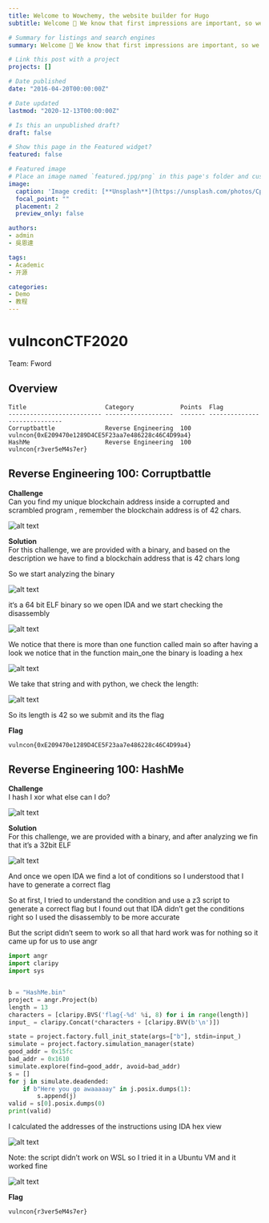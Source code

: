 ```yaml
---
title: Welcome to Wowchemy, the website builder for Hugo
subtitle: Welcome 👋 We know that first impressions are important, so we've populated your new site with some initial content to help you get familiar with everything in no time.

# Summary for listings and search engines
summary: Welcome 👋 We know that first impressions are important, so we've populated your new site with some initial content to help you get familiar with everything in no time.

# Link this post with a project
projects: []

# Date published
date: "2016-04-20T00:00:00Z"

# Date updated
lastmod: "2020-12-13T00:00:00Z"

# Is this an unpublished draft?
draft: false

# Show this page in the Featured widget?
featured: false

# Featured image
# Place an image named `featured.jpg/png` in this page's folder and customize its options here.
image:
  caption: 'Image credit: [**Unsplash**](https://unsplash.com/photos/CpkOjOcXdUY)'
  focal_point: ""
  placement: 2
  preview_only: false

authors:
- admin
- 吳恩達

tags:
- Academic
- 开源

categories:
- Demo
- 教程
---
```


# vulnconCTF2020
  
Team: Fword

## Overview

```
Title                      Category             Points  Flag
-------------------------- -------------------  ------- -----------------------------
Corruptbattle              Reverse Engineering  100     vulncon{0xE209470e1289D4CE5F23aa7e486228c46C4D99a4}
HashMe                     Reverse Engineering  100     vulncon{r3ver5eM4s7er}
```


## Reverse Engineering 100: Corruptbattle

**Challenge**  
Can you find my unique blockchain address inside a corrupted and scrambled program , remember the blockchain address is of 42 chars.

![alt text](https://github.com/H4MA-A/Writeups/blob/main/vulnconCTF2020/1.png)

**Solution**  
For this challenge, we are provided with a binary, and based on the description we have to find a blockchain address that is 42 chars long

So we start analyzing the binary


![alt text](https://github.com/H4MA-A/Writeups/blob/main/vulnconCTF2020/2.png)

it‘s a 64 bit ELF binary so we open IDA and we start checking the disassembly


![alt text](https://github.com/H4MA-A/Writeups/blob/main/vulnconCTF2020/3.png)

We notice that there is more than one function called main so after having a look we notice that in the function main_one the binary is loading a hex

![alt text](https://github.com/H4MA-A/Writeups/blob/main/vulnconCTF2020/4.png)

We take that string and with python, we check the length:

![alt text](https://github.com/H4MA-A/Writeups/blob/main/vulnconCTF2020/5.png)

So its length is 42 so we submit and its the flag 

**Flag**  
```
vulncon{0xE209470e1289D4CE5F23aa7e486228c46C4D99a4}
```

## Reverse Engineering 100: HashMe

**Challenge**  
I hash I xor what else can I do?

![alt text](https://github.com/H4MA-A/Writeups/blob/main/vulnconCTF2020/7.png)

**Solution**  
For this challenge, we are provided with a binary, and after analyzing we fin that it’s a 32bit ELF

![alt text](https://github.com/H4MA-A/Writeups/blob/main/vulnconCTF2020/8.png)

And once we open IDA we find a lot of conditions so I understood that I have to generate a correct flag

So at first, I tried to understand the condition and use a z3 script to generate a correct flag but I found out that IDA didn’t get the conditions right so I used the disassembly to be more accurate

But the script didn’t seem to work so all that hard work was for nothing so it came up for us to use angr 

```python
import angr
import claripy
import sys


b = "HashMe.bin"
project = angr.Project(b)
length = 13
characters = [claripy.BVS('flag{-%d' %i, 8) for i in range(length)]
input_ = claripy.Concat(*characters + [claripy.BVV(b'\n')])

state = project.factory.full_init_state(args=["b"], stdin=input_)    
simulate = project.factory.simulation_manager(state) 
good_addr = 0x15fc
bad_addr = 0x1610
simulate.explore(find=good_addr, avoid=bad_addr)  
s = []
for j in simulate.deadended:
    if b"Here you go awaaaaay" in j.posix.dumps(1):
        s.append(j)
valid = s[0].posix.dumps(0)
print(valid)
```
I calculated the addresses of the instructions using IDA hex view

![alt text](https://github.com/H4MA-A/Writeups/blob/main/vulnconCTF2020/9.png)

Note: the script didn’t work on WSL so I tried it in a Ubuntu VM and it worked fine

![alt text](https://github.com/H4MA-A/Writeups/blob/main/vulnconCTF2020/10.png)

**Flag**  
```
vulncon{r3ver5eM4s7er}
```
